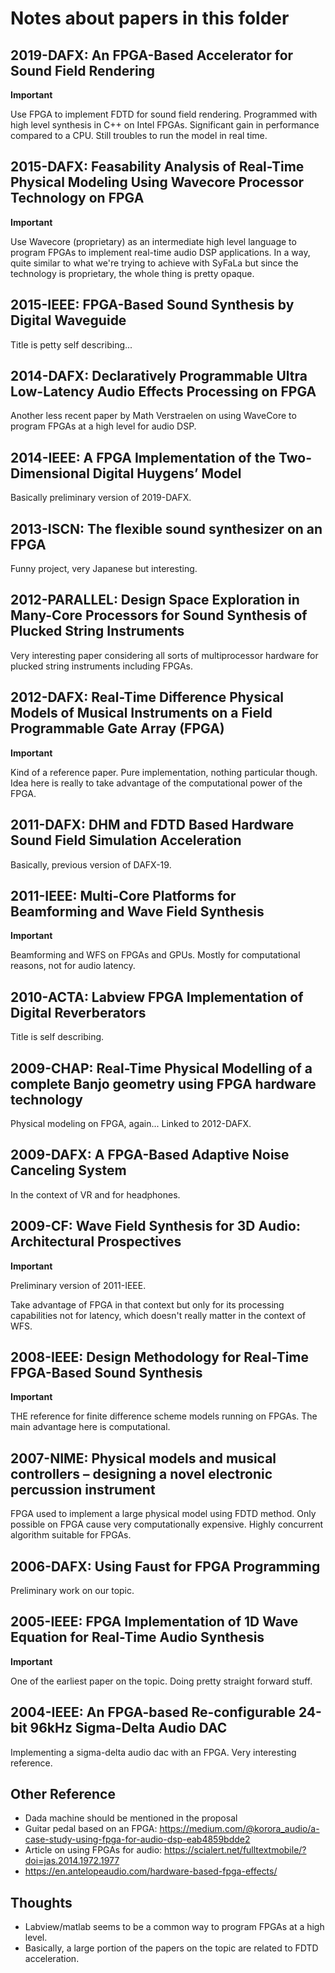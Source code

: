 # Notes about papers in this folder

## 2019-DAFX: An FPGA-Based Accelerator for Sound Field Rendering

**Important**

Use FPGA to implement FDTD  for sound field rendering. Programmed with high level synthesis in C++ on Intel FPGAs. Significant gain in performance compared to a CPU. Still troubles to run the model in real time.

## 2015-DAFX: Feasability Analysis of Real-Time Physical Modeling Using Wavecore Processor Technology on FPGA

**Important**

Use Wavecore (proprietary) as an intermediate high level language to program FPGAs to implement real-time audio DSP applications. In a way, quite similar to what we're trying to achieve with SyFaLa but since the technology is proprietary, the whole thing is pretty opaque.

## 2015-IEEE: FPGA-Based Sound Synthesis by Digital Waveguide

Title is petty self describing... 

## 2014-DAFX: Declaratively Programmable Ultra Low-Latency Audio Effects Processing on FPGA

Another less recent paper by Math Verstraelen on using WaveCore to program FPGAs at a high level for audio DSP.

## 2014-IEEE: A FPGA Implementation of the Two-Dimensional Digital Huygens’ Model

Basically preliminary version of 2019-DAFX.

## 2013-ISCN: The flexible sound synthesizer on an FPGA

Funny project, very Japanese but interesting.

## 2012-PARALLEL: Design Space Exploration in Many-Core Processors for Sound Synthesis of Plucked String Instruments

Very interesting paper considering all sorts of multiprocessor hardware for plucked string instruments including FPGAs.

## 2012-DAFX: Real-Time Difference Physical Models of Musical Instruments on a Field Programmable Gate Array (FPGA)

**Important**

Kind of a reference paper. Pure implementation, nothing particular though. Idea here is really to take advantage of the computational power of the FPGA.

## 2011-DAFX: DHM and FDTD Based Hardware Sound Field Simulation Acceleration

Basically, previous version of DAFX-19.

## 2011-IEEE: Multi-Core Platforms for Beamforming and Wave Field Synthesis

**Important** 

Beamforming and WFS on FPGAs and GPUs. Mostly for computational reasons, not for audio latency.

## 2010-ACTA: Labview FPGA Implementation of Digital Reverberators

Title is self describing. 

## 2009-CHAP: Real-Time Physical Modelling of a complete Banjo geometry using FPGA hardware technology

Physical modeling on FPGA, again... Linked to 2012-DAFX.

## 2009-DAFX: A FPGA-Based Adaptive Noise Canceling System

In the context of VR and for headphones.

## 2009-CF: Wave Field Synthesis for 3D Audio: Architectural Prospectives

**Important**

Preliminary version of 2011-IEEE.

Take advantage of FPGA in that context but only for its processing capabilities not for latency, which doesn't really matter in the context of WFS.

## 2008-IEEE: Design Methodology for Real-Time FPGA-Based Sound Synthesis

**Important**

THE reference for finite difference scheme models running on FPGAs. The main advantage here is computational.

## 2007-NIME: Physical models and musical controllers – designing a novel electronic percussion instrument

FPGA used to implement a large physical model using FDTD method. Only possible on FPGA cause very computationally expensive. Highly concurrent algorithm suitable for FPGAs.

## 2006-DAFX: Using Faust for FPGA Programming

Preliminary work on our topic.

## 2005-IEEE: FPGA Implementation of 1D Wave Equation for Real-Time Audio Synthesis

**Important**

One of the earliest paper on the topic. Doing pretty straight forward stuff. 

## 2004-IEEE: An FPGA-based Re-configurable 24-bit 96kHz Sigma-Delta Audio DAC

Implementing a sigma-delta audio dac with an FPGA. Very interesting reference.

## Other Reference

* Dada machine should be mentioned in the proposal
* Guitar pedal based on an FPGA: <https://medium.com/@korora_audio/a-case-study-using-fpga-for-audio-dsp-eab4859bdde2>
* Article on using FPGAs for audio: <https://scialert.net/fulltextmobile/?doi=jas.2014.1972.1977>
* <https://en.antelopeaudio.com/hardware-based-fpga-effects/>

## Thoughts

* Labview/matlab seems to be a common way to program FPGAs at a high level.
* Basically, a large portion of the papers on the topic are related to FDTD acceleration.
